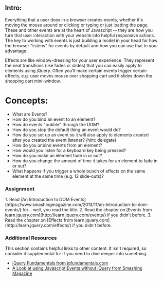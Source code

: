 ## Intro:


Everything that a user does in a browser creates events, whether it's moving the mouse around or clicking or typing or just loading the page.  These and other events are at the heart of Javascript -- they are how you turn that user interaction with your website into helpful responsive actions.  The key to working with events is just building a model in your head for how the browser "listens" for events by default and how you can use that to your advantage.

Effects are like window-dressing for your user experience.  They represent the neat transitions (like fades or slides) that you can easily apply to elements using jQuery.  Often you'll make certain events trigger certain effects, e.g. user moves mouse over shopping cart and it slides down the shopping cart mini-window.

# Concepts:

* What are Events?
* How do you bind an event to an element?
* How do events "bubble" through the DOM?
* How do you stop the default thing an event would do?
* How do you set up an event so it will also apply to elements created after you created the event listener? (hint: delegate)
* How do you unbind events from an element?
* How would you listen for a keyboard key being pressed?
* How do you make an element fade in or out?
* How do you change the amount of time it takes for an element to fade in or out?
* What happens if you trigger a whole bunch of effects on the same element at the same time (e.g. 12 slide-outs)?

### Assignment

<div class="lesson-content__panel" markdown="1">
1. Read [An Introduction to DOM Events](https://www.smashingmagazine.com/2013/11/an-introduction-to-dom-events/) for... well, you read the title.
2. Read the chapter on [Events from learn.jquery.com](http://learn.jquery.com/events/) if you didn't before.
3. Read the chapter on [Effects from learn.jquery.com](http://learn.jquery.com/effects/) if you didn't before.
</div>

### Additional Resources
This section contains helpful links to other content. It isn't required, so consider it supplemental for if you need to dive deeper into something.

* [jQuery Fundamentals from jqfundamentals.com](http://jqfundamentals.com)
* [A Look at using Javascript Events without jQuery from Smashing Magazine](http://coding.smashingmagazine.com/2012/08/17/javascript-events-responding-user/)
